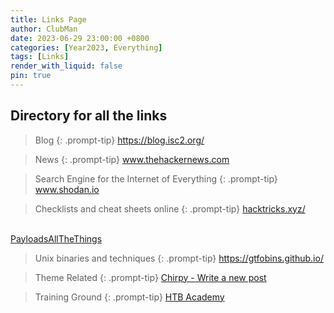 ```yaml
---
title: Links Page
author: ClubMan
date: 2023-06-29 23:00:00 +0800
categories: [Year2023, Everything]
tags: [Links]
render_with_liquid: false
pin: true
---
```



## Directory for all the links 


> Blog
{: .prompt-tip}
<a target="_blank" href="https://blog.isc2.org/"> https://blog.isc2.org/ </a>

> News
{: .prompt-tip}
<a target="_blank" href="https://thehackernews.com/"> www.thehackernews.com </a>


> Search Engine for the Internet of Everything
{: .prompt-tip}
<a target="_blank" href="https://www.shodan.io/"> www.shodan.io </a>

> Checklists and cheat sheets online 
{: .prompt-tip}
<a target="_blank" href="https://book.hacktricks.xyz/"> hacktricks.xyz/</a>
<br>
<a target="_blank" href="https://github.com/swisskyrepo/PayloadsAllTheThings"> PayloadsAllTheThings </a>


> Unix binaries and techniques
{: .prompt-tip}
<a target="_blank" href="https://gtfobins.github.io/"> https://gtfobins.github.io/ </a>


> Theme Related
{: .prompt-tip}
<a target="_blank" href="https://chirpy.cotes.page/posts/write-a-new-post/"> Chirpy - Write a new post</a>


> Training Ground
{: .prompt-tip}
<a target="_blank" href="https://academy.hackthebox.com/"> HTB Academy </a>

